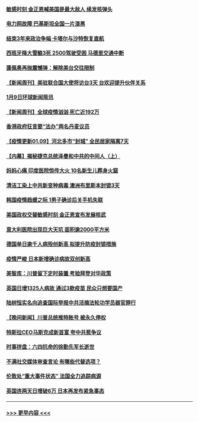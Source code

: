 #### [敏感时刻 金正恩喊美国是最大敌人 续发核弹头](../pages/prog202/a103028988.md?t=01101151) 
#### [电力网故障 巴基斯坦全国一片漆黑](../pages/prog202/a103029007.md?t=01101151) 
#### [结束3年来政治争端 卡塔尔与沙特恢复直航](../pages/prog202/a103028987.md?t=01101151) 
#### [西班牙降大雪酿3死 2500驾驶受困 马德里交通中断](../pages/prog202/a103028955.md?t=01101151) 
#### [蓬佩奥再抛震憾弹：解除美台交往限制](../pages/prog202/a103028924.md?t=01101151) 
#### [【新闻周刊】美驻联合国大使将访台3天 台欢迎提升伙伴关系](../pages/prog202/a103028881.md?t=01101151) 
#### [1月9日环球新闻简讯](../pages/prog202/a103028827.md?t=01101151) 
#### [【新闻周刊】全球疫情汹汹 死亡近192万](../pages/prog202/a103028843.md?t=01101151) 
#### [香港政府狂言要“法办”两名丹麦议员](../pages/prog202/a103028686.md?t=01101151) 
#### [【疫情更新01.09】河北多市“封城” 全民居家隔离7天](../pages/prog202/a103020001.md?t=01101151) 
#### [【内幕】揭秘捷克总统泽曼和中共的中间人（上）](../pages/prog202/a103028457.md?t=01101151) 
#### [妈妈心痛 印度医院惊传大火 10名新生儿葬身火窟](../pages/prog202/a103028412.md?t=01101151) 
#### [清洁工染上中共新变种病毒 澳洲布里斯本封锁3天](../pages/prog202/a103028334.md?t=01101151) 
#### [韩国疫情趋缓之际 1男子确诊后关手机失联](../pages/prog202/a103028324.md?t=01101151) 
#### [美国政权交替敏感时刻 金正恩宣布发展核武](../pages/prog202/a103028273.md?t=01101151) 
#### [意大利医院出现巨大天坑 面积逾2000平方米](../pages/prog202/a103028285.md?t=01101151) 
#### [德国单日逾千人病殁创新高 拟提升防疫封锁措施](../pages/prog202/a103028269.md?t=01101151) 
#### [疫情严峻 日本新增确诊病故双创新高](../pages/prog202/a103028255.md?t=01101151) 
#### [美智库：川普留下定时装置 考验拜登对华政策](../pages/prog202/a103028231.md?t=01101151) 
#### [英国日增1325人病故 通过3款疫苗 民众只想要国产](../pages/prog202/a103028218.md?t=01101151) 
#### [陆树恒实名向追查国际举报中共活摘法轮功学员器官罪行](../pages/prog202/a103028158.md?t=01101151) 
#### [【晚间新闻】川普总统推特账号 被永久停权](../pages/prog202/a103028152.md?t=01101151) 
#### [特斯拉CEO马斯克成新首富 夸中共惹争议](../pages/prog202/a103028134.md?t=01101151) 
#### [时事拼盘：六四抗命的徐勤先军长逝世](../pages/prog202/a103028085.md?t=01101151) 
#### [不满社交媒体审查言论 有哪些代替选项？](../pages/prog202/a103028072.md?t=01101151) 
#### [伦敦处“重大事件状态” 法国全力追踪病源](../pages/prog202/a103028061.md?t=01101151) 
#### [英国连两天日增破6万 日本再发布紧急事态](../pages/prog202/a103028042.md?t=01101151) 

----
#### [ >>> 更早内容 <<< ](../indexes/prog202-earlier.md)
